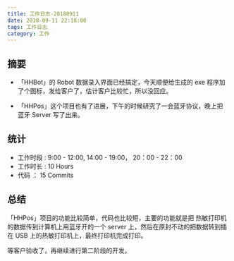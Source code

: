 ```yaml
---
title: 工作日志-20180911
date: 2018-09-11 22:18:08
tags: 工作日志
category: 工作
---
```


## 摘要

* 「HHBot」的 Robot 数据录入界面已经搞定，今天顺便给生成的 exe 程序加了个图标，发给客户了，估计客户比较忙，所以没回应。

* 「HHPos」这个项目也有了进展，下午的时候研究了一会蓝牙协议，晚上把 蓝牙 Server 写了出来。

## 统计

* 工作时段 : 9:00 - 12:00, 14:00 - 19:00， 20：00 - 22：00
* 工作时长 : 10 Hours
* 代码 ： 15 Commits

## 总结

「HHPos」项目的功能比较简单，代码也比较短，主要的功能就是把 热敏打印机的数据传到计算机上用蓝牙开的一个 server 上，然后在原封不动的把数据转到插在 USB 上的热敏打印机上，最终打印机完成打印。

等客户验收了，再继续进行第二阶段的开发。